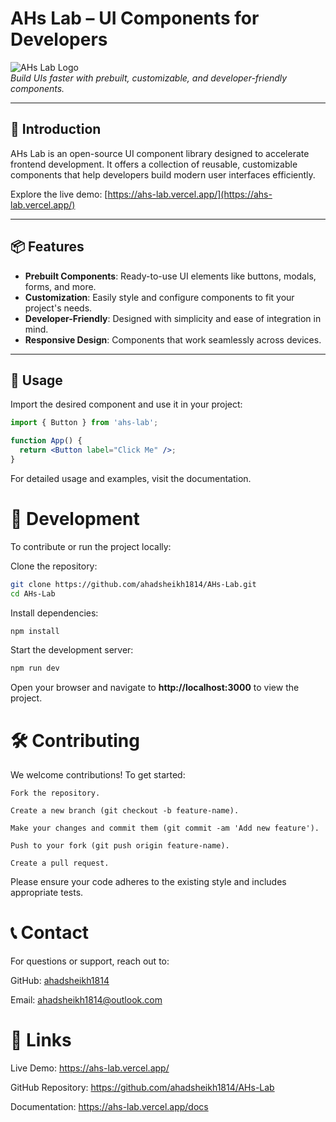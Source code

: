# AHs Lab – UI Components for Developers

![AHs Lab Logo](https://ahs-lab.vercel.app/logo.png)  
*Build UIs faster with prebuilt, customizable, and developer-friendly components.*

---

## 🚀 Introduction

AHs Lab is an open-source UI component library designed to accelerate frontend development. It offers a collection of reusable, customizable components that help developers build modern user interfaces efficiently.

Explore the live demo: [https://ahs-lab.vercel.app/](https://ahs-lab.vercel.app/)

---

## 📦 Features

- **Prebuilt Components**: Ready-to-use UI elements like buttons, modals, forms, and more.  
- **Customization**: Easily style and configure components to fit your project's needs.  
- **Developer-Friendly**: Designed with simplicity and ease of integration in mind.  
- **Responsive Design**: Components that work seamlessly across devices.  

---

## 🧩 Usage

Import the desired component and use it in your project:

```jsx
import { Button } from 'ahs-lab';

function App() {
  return <Button label="Click Me" />;
}
```

For detailed usage and examples, visit the documentation.

# 🔧 Development

To contribute or run the project locally:

Clone the repository:


```bash
git clone https://github.com/ahadsheikh1814/AHs-Lab.git
cd AHs-Lab
```
Install dependencies:
```bash
npm install
```
Start the development server:
```bash
npm run dev
```


Open your browser and navigate to **http://localhost:3000** to view the project.

# 🛠️ Contributing

We welcome contributions! To get started:

    Fork the repository.

    Create a new branch (git checkout -b feature-name).

    Make your changes and commit them (git commit -am 'Add new feature').

    Push to your fork (git push origin feature-name).

    Create a pull request.

Please ensure your code adheres to the existing style and includes appropriate tests.

# 📞 Contact

For questions or support, reach out to:

GitHub: [ahadsheikh1814](https://github.com/ahadsheikh1814/AHs-Lab)

Email: ahadsheikh1814@outlook.com

# 🔗 Links

Live Demo: https://ahs-lab.vercel.app/

GitHub Repository: https://github.com/ahadsheikh1814/AHs-Lab

Documentation: https://ahs-lab.vercel.app/docs